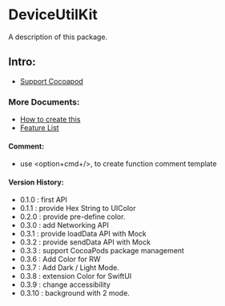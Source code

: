 # DeviceUtilKit

A description of this package.

## Intro:

- [Support Cocoapod](https://cocoapods.org/pods/DeviceUtilKit)

### More Documents:

- [How to create this](./docs/how_to_create.md)
- [Feature List](./docs/feature_list.md)

#### Comment:

- use <option+cmd+/>, to create function comment template

#### Version History:
- 0.1.0 : first API
- 0.1.1 : provide Hex String to UIColor
- 0.2.0 : provide pre-define color.
- 0.3.0 : add Networking API
- 0.3.1 : provide loadData API with Mock
- 0.3.2 : provide sendData API with Mock
- 0.3.3 : support CocoaPods package management
- 0.3.6 : Add Color for RW
- 0.3.7 : Add Dark / Light Mode.
- 0.3.8 : extension Color for SwiftUI
- 0.3.9 : change accessibility
- 0.3.10 : background with 2 mode.
